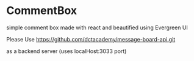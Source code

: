 # CommentBox
simple comment box made with react and beautified using Evergreen UI


Please Use 
https://github.com/dctacademy/message-board-api.git

as a backend server (uses localHost:3033
port)

